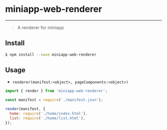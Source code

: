 # miniapp-web-renderer

---

> A renderer for miniapp

## Install

```bash
$ npm install --save miniapp-web-renderer
```

## Usage

- `renderer(manifest:<object>, pageComponents:<object>)`

```js
import { render } from 'miniapp-web-renderer';

const manifest = require('./manifest.json');

render(manifest, {
  home: require('./home/index.html'),
  list: require('./home/list.html'),
});
```
